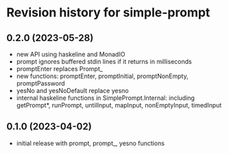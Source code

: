 # Revision history for simple-prompt

## 0.2.0 (2023-05-28)
- new API using haskeline and MonadIO
- prompt ignores buffered stdin lines if it returns in milliseconds
- promptEnter replaces Prompt_
- new functions: promptEnter, promptInitial, promptNonEmpty, promptPassword
- yesNo and yesNoDefault replace yesno
- internal haskeline functions in SimplePrompt.Internal: including
  getPrompt*, runPrompt, untilInput, mapInput, nonEmptyInput, timedInput

## 0.1.0 (2023-04-02)
- initial release with prompt, prompt_, yesno functions
